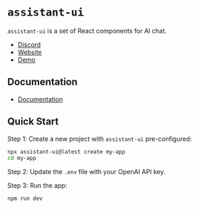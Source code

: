 # `assistant-ui`

`assistant-ui` is a set of React components for AI chat.

- [Discord](https://discord.gg/S9dwgCNEFs)
- [Website](https://assistant-ui.com/)
- [Demo](https://assistant-ui-rsc-example.vercel.app/)

## Documentation

- [Documentation](https://www.assistant-ui.com/docs/getting-started)

## Quick Start

Step 1: Create a new project with `assistant-ui` pre-configured:

```sh
npx assistant-ui@latest create my-app
cd my-app
```

Step 2: Update the `.env` file with your OpenAI API key. 

Step 3: Run the app:

```sh
npm run dev
```
